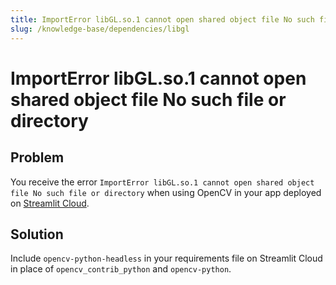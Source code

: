 ```yaml
---
title: ImportError libGL.so.1 cannot open shared object file No such file or directory
slug: /knowledge-base/dependencies/libgl
---
```


# ImportError libGL.so.1 cannot open shared object file No such file or directory

## Problem

You receive the error `ImportError libGL.so.1 cannot open shared object file No such file or directory` when using OpenCV in your app deployed on [Streamlit Cloud](https://streamlit.io/cloud).

## Solution

Include `opencv-python-headless` in your requirements file on Streamlit Cloud in place of `opencv_contrib_python` and `opencv-python`.